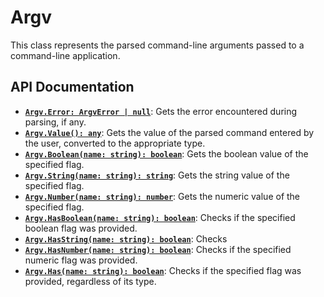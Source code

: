 # Argv

This class represents the parsed command-line arguments passed
to a command-line application.

## API Documentation

- [**`Argv.Error: ArgvError | null`**](/contents/reference/argv_error): Gets the error encountered during parsing, if any.
- [**`Argv.Value(): any`**](#): Gets the value of the parsed command entered by the user, converted to the appropriate type.
- [**`Argv.Boolean(name: string): boolean`**](#): Gets the boolean value of the specified flag.
- [**`Argv.String(name: string): string`**](#): Gets the string value of the specified flag.
- [**`Argv.Number(name: string): number`**](#): Gets the numeric value of the specified flag.
- [**`Argv.HasBoolean(name: string): boolean`**](#): Checks if the specified boolean flag was provided.
- [**`Argv.HasString(name: string): boolean`**](#): Checks
- [**`Argv.HasNumber(name: string): boolean`**](#): Checks if the specified numeric flag was provided.
- [**`Argv.Has(name: string): boolean`**](#): Checks if the specified flag was provided, regardless of its type.